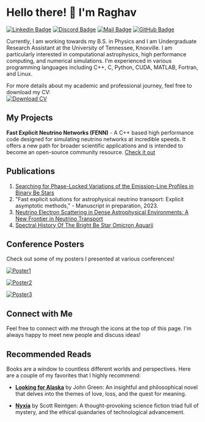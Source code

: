 # Hello there! 👋 I'm Raghav

[![Linkedin Badge](https://img.shields.io/badge/-Raghav_Chari-blue?style=flat-square&logo=Linkedin&logoColor=white&link=https://www.linkedin.com/in/raghav-chari/)](https://www.linkedin.com/in/raghav-chari/) 
[![Discord Badge](https://img.shields.io/badge/-Raghav%239151-7289DA?style=flat-square&logo=discord&logoColor=white)](https://discord.com/users/Raghav#9151)
[![Mail Badge](https://img.shields.io/badge/-rchari1%40tennessee.edu-ea4335?style=flat-square&logo=Gmail&logoColor=white&link=mailto:rchari1@tennessee.edu)](mailto:rchari1@tennessee.edu)
[![GitHub Badge](https://img.shields.io/badge/-Rchari1-181717?style=flat-square&logo=GitHub&logoColor=white&link=https://github.com/Rchari1)](https://github.com/Rchari1)


Currently, I am working towards my B.S. in Physics and I am Undergraduate Research Assistant at the University of Tennessee, Knoxville. I am particularly interested in computational astrophysics, high performance computing, and numerical simulations. I'm experienced in various programming languages including C++, C, Python, CUDA, MATLAB, Fortran, and Linux.

For more details about my academic and professional journey, feel free to download my CV:                                                                           
[![Download CV](https://img.shields.io/badge/-Download_CV-2ea44f?style=flat-square&logo=adobe-acrobat-reader&logoColor=white)](https://raw.githubusercontent.com/Rchari1/Rchari1/main/Curriculum_Vitae_Raghav_Chari%20(2).pdf)




## My Projects

**Fast Explicit Neutrino Networks (FENN)** - A C++ based high performance code designed for simulating neutrino networks at incredible speeds. It offers a new path for broader scientific applications and is intended to become an open-source community resource. [Check it out](https://github.com/Rchari1/FENN)


## Publications

1. [Searching for Phase-Locked Variations of the Emission-Line Profiles in Binary Be Stars](https://doi.org/10.3390/galaxies11040083)
2. "Fast explicit solutions for astrophysical neutrino transport: Explicit asymptotic methods," - Manuscript in preparation, 2023.
3. [Neutrino Electron Scattering in Dense Astrophysical Environments: A New Frontier in Neutrino Transport](https://indico.frib.msu.edu/event/58/contributions/1518/)
4. [Spectral History Of The Bright Be Star Omicron Aquarii](https://baas.aas.org/pub/2021n6i316p06) 

## Conference Posters

Check out some of my posters I presented at various conferences! 

[![Poster1](https://img.shields.io/badge/Poster-Frontiers_in_Nuclear_Astrophysics-orange?style=flat-square)](https://drive.google.com/uc?export=download&id=16F4aEtwxXQFgAFIfXEqlq_r_kxAFJRMg)

[![Poster2](https://img.shields.io/badge/Poster-Indiana_Bloomington_Conference-blue?style=flat-square)](https://drive.google.com/uc?export=download&id=1JsRh0a5dz3Pq1CFec38XivlyfY-X5Fav)

[![Poster3](https://img.shields.io/badge/Poster-238th_American_Astronomical_Society_Meeting-green?style=flat-square)](https://drive.google.com/uc?export=download&id=1IPZFPbK_W6BCTLrqMuDwP4imxzNc7vtA)

## Connect with Me

Feel free to connect with me through the icons at the top of this page. I'm always happy to meet new people and discuss ideas!

## Recommended Reads

Books are a window to countless different worlds and perspectives. Here are a couple of my favorites that I highly recommend:

- [**Looking for Alaska**](https://www.goodreads.com/book/show/99561.Looking_for_Alaska) by John Green: An insightful and philosophical novel that delves into the themes of love, loss, and the quest for meaning.

- [**Nyxia**](https://www.goodreads.com/en/book/show/27426044) by Scott Reintgen: A thought-provoking science fiction triad full of  mystery, and the ethical quandaries of technological advancement.


